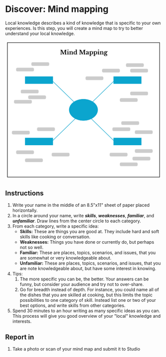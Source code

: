 # Discover: Mind mapping

Local knowledge describes a kind of knowledge that is specific to your own experiences. Is this step, you will create a mind map to try to better understand your local knowledge.

![Graphic of mindmapping](/assets/mind-mapping-1200px@2x.png)

## Instructions

1. Write your name in the middle of an 8.5"x11" sheet of paper placed horizontally.
2. In a circle around your name, write _**skills**_, _**weaknesses**_, _**familiar**_, and _**unfamiliar**_. Draw lines from the center circle to each category.
3. From each category, write a specific idea:
   * **Skills:** These are things you are good at. They include hard and soft skills like cooking or conversation.
   * **Weaknesses:** Things you have done or currently do, but perhaps not so well.
   * **Familiar:** These are places, topics, scenarios, and issues, that you are somewhat or very knowledgeable about.
   * **Unfamiliar:** These are places, topics, scenarios, and issues, that you are note knowledgeable about, but have some interest in knowing.
4. Tips:
   1. The more specific you can be, the better. Your answers can be funny, but consider your audience and try not to over-share.
   2. Go for breadth instead of depth. For instance, you could name all of the dishes that you are skilled at cooking, but this limits the topic possibilities to one category of skill. Instead list one or two of your best options, and write skills from other categories.
5. Spend 30 minutes to an hour writing as many specific ideas as you can. This process will give you good overview of your "local" knowledge and interests.

## Report in

1. Take a photo or scan of your mind map and submit it to Studio



